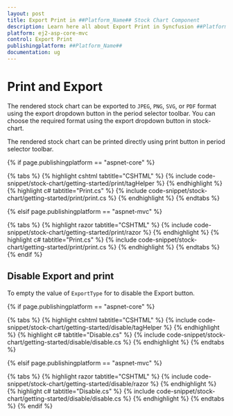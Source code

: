```yaml
---
layout: post
title: Export Print in ##Platform_Name## Stock Chart Component
description: Learn here all about Export Print in Syncfusion ##Platform_Name## Stock Chart component and more.
platform: ej2-asp-core-mvc
control: Export Print
publishingplatform: ##Platform_Name##
documentation: ug
---
```



# Print and Export

The rendered stock chart can be exported to `JPEG`, `PNG`, `SVG`, or `PDF` format using the export dropdown button in the period selector toolbar. You can choose the required format using the export dropdown button in stock-chart.

The rendered stock chart can be printed directly using print button in period selector toolbar.

{% if page.publishingplatform == "aspnet-core" %}

{% tabs %}
{% highlight cshtml tabtitle="CSHTML" %}
{% include code-snippet/stock-chart/getting-started/print/tagHelper %}
{% endhighlight %}
{% highlight c# tabtitle="Print.cs" %}
{% include code-snippet/stock-chart/getting-started/print/print.cs %}
{% endhighlight %}
{% endtabs %}

{% elsif page.publishingplatform == "aspnet-mvc" %}

{% tabs %}
{% highlight razor tabtitle="CSHTML" %}
{% include code-snippet/stock-chart/getting-started/print/razor %}
{% endhighlight %}
{% highlight c# tabtitle="Print.cs" %}
{% include code-snippet/stock-chart/getting-started/print/print.cs %}
{% endhighlight %}
{% endtabs %}
{% endif %}



## Disable Export and print

To empty the value of `ExportType` for to disable the Export button.

{% if page.publishingplatform == "aspnet-core" %}

{% tabs %}
{% highlight cshtml tabtitle="CSHTML" %}
{% include code-snippet/stock-chart/getting-started/disable/tagHelper %}
{% endhighlight %}
{% highlight c# tabtitle="Disable.cs" %}
{% include code-snippet/stock-chart/getting-started/disable/disable.cs %}
{% endhighlight %}
{% endtabs %}

{% elsif page.publishingplatform == "aspnet-mvc" %}

{% tabs %}
{% highlight razor tabtitle="CSHTML" %}
{% include code-snippet/stock-chart/getting-started/disable/razor %}
{% endhighlight %}
{% highlight c# tabtitle="Disable.cs" %}
{% include code-snippet/stock-chart/getting-started/disable/disable.cs %}
{% endhighlight %}
{% endtabs %}
{% endif %}

